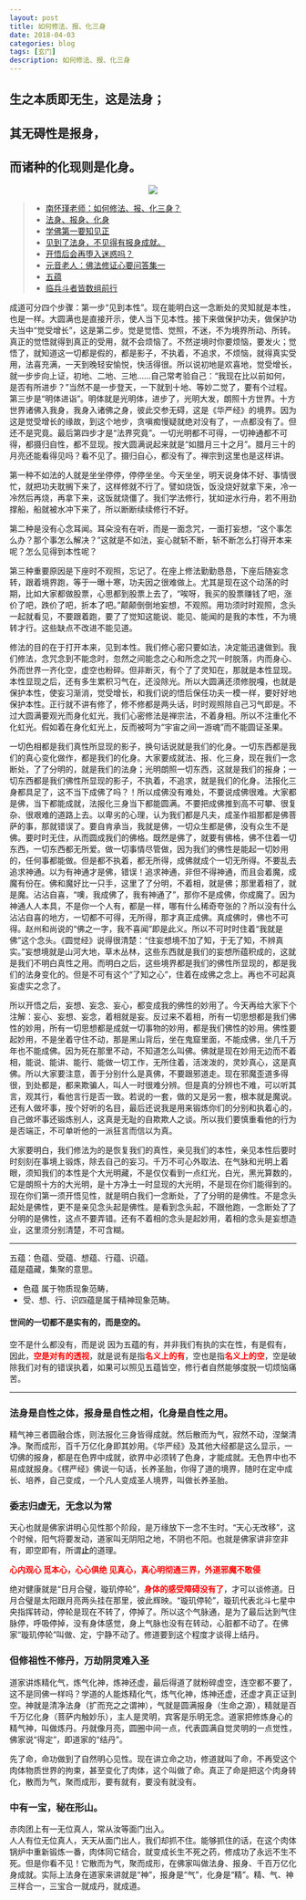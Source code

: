 ```yaml
---
layout: post
title: 如何修法、报、化三身
date: 2018-04-03
categories: blog
tags: [玄门]
description: 如何修法、报、化三身
---
```


## 生之本质即无生，这是法身；
## 其无碍性是报身，
## 而诸种的化现则是化身。

<center>
    <p><img src="http://wx4.sinaimg.cn/large/005IPc5ngy1foqpzhvrujj30hz08w75c.jpg" align="center"></p>
</center>

>- [南怀瑾老师：如何修法、报、化三身？](http://www.kaoder.com/index.php?m=thread&a=view&fid=55&tid=155026)
>- [法身、报身、化身](http://www.yxjs.org/wenji/03_yyasl/01_ffxzxy/09_fsbshs.htm)
>- [学佛第一要知见正](http://www.yxjs.org/wenji/03_yyasl/01_ffxzxy/16_xfdyyzjz.htm)
>- [见到了法身，不见得有报身成就。 ](http://www.kaoder.com/?m=thread&a=view&fid=55&tid=79866)
>- [开悟后会再堕入迷惑吗？](http://wap.kaoder.com/?m=thread&a=view&fid=55&tid=157776)
>- [元音老人：佛法修证心要问答集一](http://text.xuefo.net/show1_43290.htm)
>- [五蕴](http://m.sohu.com/n/470894870/)
>- [临兵斗者皆数组前行](http://www.360doc.cn/article/965446_306278005.html)



成道可分四个步骤：第一步“见到本性”。现在能明白这一念断处的灵知就是本性，也是一样。大圆满也是直接开示，使人当下见本性。接下来做保护功夫，做保护功夫当中“觉受增长”，这是第二步。觉是觉悟、觉照，不迷，不为境界所动、所转。真正的觉悟就得到真正的受用，就不会烦恼了。不然逆境时你要烦恼，要发火；觉悟了，就知道这一切都是假的，都是影子，不执着，不追求，不烦恼，就得真实受用，法喜充满，一天到晚轻安愉悦，快活得很。所以说初地是欢喜地，觉受增长，就一步步向上证，初地、二地、三地……自己常考验自己：“我现在比以前如何，是否有所进步？”当然不是一步登天，一下就到十地、等妙二觉了，要有个过程。第三步是“明体进诣”。明体就是光明体，进步了，光明大发，朗照十方世界。十方世界诸佛入我身，我身入诸佛之身，彼此交参无碍，这是《华严经》的境界。因为这是觉受增长的缘故，到这个地步，贪嗔痴慢疑就绝对没有了，一点都没有了。但还不是究竟。最后第四步才是“法界究竟”。一切光明都不可得，一切神通都不可得，都摄归自性，都不显现。按大圆满说起来就是“如腊月三十之月”。腊月三十的月亮还能看得见吗？看不见了。摄归自心，都没有了。禅宗到这里也是这样讲。


第一种不如法的人就是坐坐停停，停停坐坐。今天坐坐，明天说身体不好、事情很忙，就把功夫耽搁下来了，这样修就不行了。譬如烧饭，饭没烧好就拿下来，冷一冷然后再烧，再拿下来，这饭就烧僵了。我们学法修行，犹如逆水行舟，若不用劲撑船，船就被水冲下来了，所以断断续续修行不好。


第二种是没有心念耳闻。耳朵没有在听，而是一面念咒，一面打妄想，“这个事怎么办？那个事怎么解决？”这就是不如法，妄心就斩不断，斩不断怎么打得开本来呢？怎么见得到本性呢？


第三种重要原因是下座时不观照，忘记了。在座上修法勤勤恳恳，下座后随妄念转，跟着境界跑，等于一曝十寒，功夫因之很难做上。尤其是现在这个动荡的时期，比如大家都做股票，心思都到股票上去了，“唉呀，我买的股票赚钱了吧，涨价了吧，跌价了吧，折本了吧。”颠颠倒倒地妄想，不观照。用功须时时观照，念头一起就看见，不要跟着跑，要了了觉知这能说、能见、能闻的是我的本性，不为境转才行。这些缺点不改进不能见道。


修法的目的在于打开本来，见到本性。我们修心密只要如法，决定能迅速做到。我们修法，念咒念到不能念时，忽然之间能念之心和所念之咒一时脱落，内而身心、外而世界一齐化空，虚空也粉碎。但非断灭，有个了了灵知在，那就是本性显现。本性显现之后，还有多生累积习气在，还没除光。所以大圆满还须修脱嘎，也就是保护本性，使妄习渐消，觉受增长，和我们说的悟后保任功夫一模一样，要好好地保护本性。正行就不讲有修了，修不修都是两头话，时时观照除自己习气即是。不过大圆满要观光而身化虹光，我们心密修法是禅宗法，不着身相。所以不注重化不化虹光。假如着在身化虹光上，反而被呵为“宇宙之间一游魂”而不能圆证圣果。

一切色相都是我们真性所显现的影子，换句话说就是我们的化身。一切东西都是我们的真心变化做作，都是我们的化身。大家要成就法、报、化三身，现在我们一念断处，了了分明的，就是我们的法身；光明朗照一切东西，这就是我们的报身；一切东西都是我们佛性所显现的影子，不执着，不追求，就是我们的化身。法报化三身都具足了，这不当下成佛了吗？！所以成佛没有难处，不要说成佛很难。大家都是佛，当下都能成就，法报化三身当下都能圆满。不要把成佛推到高不可攀、很复杂、很艰难的道路上去。以卑劣的心理，认为我们都是凡夫，成圣作祖那都是佛菩萨的事，那就错误了。要自肯承当，我就是佛，一切众生都是佛，没有众生不是佛。要时时无住，从而圆成我们的佛格。既然是佛了，就要有佛格，佛不住着一切东西，一切东西都无所爱。做一切事情尽管做，因为我们的佛性是能起一切妙用的，任何事都能做。但是都不执着，都无所得，成佛就成个一切无所得。不要乱去追求神通。以为有神通才是佛，错误！追求神通，非但不得神通，而且会着魔，成魔有份在。佛和魔好比一只手，这里了了分明，不着相，就是佛；那里着相了，就是魔。沾沾自喜，“噢，我成佛了，我有神通了”，那你不是成佛，你成魔了。因为神通人人本具，不是你一个人有，都是一样，哪有什么稀奇夸张的？所以没有什么沾沾自喜的地方，一切都不可得，无所得，那才真正成佛。真成佛时，佛也不可得。赵州和尚说的“佛之一字，我不喜闻”即是此义。所以不可时时住着“我就是佛”这个念头。《圆觉经》说得很清楚：“住妄想境不加了知，于无了知，不辨真实。”妄想境就是山河大地，草木丛林，这些东西就是我们的妄想所蕴积成的，这就是我们不明白真性之用。而明白之后，这些境界都是我们的佛性所显现的，都是我们的法身变化的。但是不可有这个“了知之心”，住着在成佛之念上。再也不可起真妄虚实之念了。


所以开悟之后，妄想、妄念、妄心，都变成我的佛性的妙用了。今天再给大家下个注解：妄心、妄想、妄念，着相就是妄。反过来不着相，所有一切思想都是我们佛性的妙用，所有一切思想都是成就一切事物的妙用，都是我们佛性的妙用。佛性要起妙用，不是坐着守住不动，那是黑山背后，坐在鬼窟里面，不能成佛，坐几千万年也不能成佛。因为死在那里不动，不知道怎么叫佛。佛就是现在妙用无边而不着相，能说、能讲、能行、能做一切工作，无所住着，活泼泼的，灵妙真心，这是真佛。所以大家要注意，善于分别什么是真佛，不要跟邪道走。现在邪魔歪道多得很，到处都是，都来欺骗人，叫人一时很难分辨。但是真的分辨也不难，可以听其言，观其行，看他言行是否一致。若说的一套，做的又是另一套，根本就是魔说。还有人做坏事，按个好听的名目，最后还说我是用来锻炼你们的分别和执着心的，自己做坏事还锻炼别人，这真是无耻的自欺欺人之谈。所以我们要慎重看他的行为是否端正，不可单听他的一派狂言而信以为真。


大家要明白，我们修法为的是恢复我们的真性，亲见我们的本性，亲见本性后要时时刻刻在事境上锻炼，除去自己的妄习。千万不可心外取法、在气脉和光明上着眼，须知我们的本性是个大光明藏，不是仅仅看到一点红光，白光，黑光算数的，它是朗照十方的大光明，是十方净土一时显现的大光明，不是现在你们能得到的。现在你们第一须开悟见性，就是明白我们一念断处，了了分明的是佛性。不是念头起处是佛性，更不是亲见念头起是佛性。是看到念头起，不跟他跑，一念断处了了分明的是佛性，这点不要弄错。还有不着相的念头是起妙用，着相的念头是妄想造业，这里须分别清楚，不可含糊。

----

五蕴：色蕴、受蕴、想蕴、行蕴、识蕴。<br>
蕴是蕴藏，集聚的意思。

- 色蕴 属于物质现象范畴，
- 受、想、行、识四蕴是属于精神现象范畴。

#### 世间的一切都不是实有的，而是空的。
空不是什么都没有，而是说 因为五蕴的有，并非我们有执的实在性，有是假有，因此，<font color="#FF0000"><b>空是对有的透视</b></font>，就是说有是指<font color="#FF0000"><b>名义上的有</b></font>，空也是指<font color="#FF0000"><b>名义上的空</b></font>，空是破除我们对有的错误执着，如果可以照见五蕴皆空，修行者自然能够度脱一切烦恼痛苦。

----

### 法身是自性之体，报身是自性之相，化身是自性之用。
精气神三者圆融合炼，则法报化三身皆得成就。然后散而为气，寂然不动，涅槃清净。聚而成形，百千万亿化身即其妙用。《华严经》及其他大经都是这么显示，一切佛的报身，都是在色界中成就，欲界中必须转了色身，才能成就。无色界中也不易成就报身。《楞严经》佛说一句话，长养圣胎，你得了道的境界，随时在定中成长、培养，自己变成，一个凡人变成圣人境界，叫做长养圣胎。

### 委志归虚无，无念以为常
天心也就是佛家讲明心见性那个阶段，是万缘放下一念不生时。“天心无改移”，这个时候，阳气将要发动，道家叫无阴阳之地，不阴也不阳。也就是佛家讲非空非有，即空即有，所谓**止**的道理。

<font color="#FF0000"><b>心内观心 觅本心，心心俱绝 见真心，真心明彻通三界，外道邪魔不敢侵</b></font>

绝对健康就是“日月合璧，璇玑停轮”，<font color="#FF0000"><b>身体的感受障碍没有了</b></font>，才可以谈修道。日月合璧是太阳跟月亮两头挂在那里，彼此辉映。“璇玑停轮”，璇玑代表北斗七星中央指挥转动，停轮是现在不转了，停掉了。所以这个气脉通，是为了最后达到气住脉停，呼吸停掉，没有身体感觉，身上气脉也没有在转动，心脏都不动了。在佛家“璇玑停轮”叫做、定，宁静不动了。修道要到这个程度才谈得上结丹。

### 但修祖性不修丹，万劫阴灵难入圣
道家讲炼精化气，炼气化神，炼神还虚，最后得道了就粉碎虚空，连空都不要了，这不是同佛一样吗？学道的人能炼精化气，炼气化神，炼神还虚，还虚才真正证到空。神就是清净法身（扩而充之之谓神），气就是圆满报身（生命之源），精就是百千万亿化身（菩萨内触妙乐），主人是灵明，宾客是乐明无念。道家把修炼身心的精气神，叫做炼丹。丹就像月亮，圆圈中间一点，代表圆满自觉灵明的一点觉性，佛家说“得定”，即道家的“结丹”。


先了命，命功做到了自然明心见性。现在讲立命之功，修道就叫了命，不再受这个肉体物质世界的拘束，甚至变化了肉体，这个叫做了命。真正了命是把这个肉身转化，散而为气，聚而成形，要有就有，要没有就没有。

### 中有一宝，秘在形山。
赤肉团上有一无位真人，常从汝等面门出入。<br>
人人有位无位真人，天天从面门出人，我们却抓不住。能够抓住的话，在这个肉体锅炉中重新锻炼一番，肉体同它结合，就变成长生不死之药，修成功了永远不生不死。但是你看不见！它散而为气，聚而成形，在佛家叫做法身、报身、千百万亿化身成就。实际上法身在道家来讲就是“神”，报身是“气”，化身是“精”。精、气、神三样合一，三宝合一就成丹，就成道。




